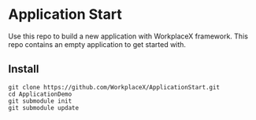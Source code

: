 # Application Start
Use this repo to build a new application with WorkplaceX framework. This repo contains an empty application to get started with.

## Install
    git clone https://github.com/WorkplaceX/ApplicationStart.git
    cd ApplicationDemo
    git submodule init
    git submodule update

